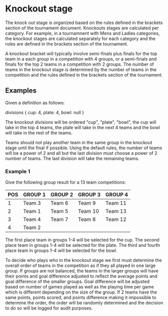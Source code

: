 # Knockout stage

The knock out stage is organized based on the rules defined in the brackets
section of the tournament document. Knockouts stages are calculated per
category. For example, in a tournamnent with Mens and Ladies categories, the
knockout stages are calculated separately for each category and the rules are
defined in the brackets section of the tournament.

A knockout bracket will typically involve semi-finals plus finals for the top
team in a each group in a competition with 4 groups, or a semi-finals and finals
for the top 2 teams in a competition with 2 groups. The number of teams in the
knockout stage is determined by the number of teams in the competition and the
rules defined in the brackets section of the tournament. 

## Examples

Given a definition as follows:

divisions {
    cup: 4,
    plate: 4,
    bowl: null
}

The knockout divisions will be ordered "cup", "plate", "bowl", the cup will take
in the top 4 teams, the plate will take in the next 4 teams and the bowl will
take in the rest of the teams.

Teams should not play another team in the same group in the knockout stage until
the final if possible. Using the default rules, the number of teams will be a
power of 2 and all but the last division must choose a power of 2 number of
teams. The last division will take the remaining teams.

### Example 1

Give the following group result for a 13 team competitions:

| POS | GROUP 1 | GROUP 2 | GROUP 3 | GROUP 4 |
|-----|---------|---------|---------|---------|
| 1   | Team 3  | Team 6  | Team 9  | Team 11 |
| 2   | Team 1  | Team 5  | Team 10 | Team 13 |
| 3   | Team 4  | Team 7  | Team 8  | Team 12 |
| 4   | Team 2  |         |         |         |


The first place team in groups 1-4 will be selected for the cup. The second
place team in groups 1-4 will be selected for the plate. The third and fourth
place team in groups 1-4 will be selected for the bowl. 

To decide who plays who in the knockout stage we first must determine the
overall order of teams in the competition as if they all played in one large
group. If groups are not balanced, the teams in the larger groups will have
their points and goal difference adjusted to reflect the average points and goal
difference of the smaller groups. Goal difference will be adjusted based on
number of games played as well as the playing time per game which is different
depending on the size of the group. If 2 teams have the same points, points
scored, and points difference making it impossible to determine the order, the
order will be randomly determined and the decision to do so will be logged for
audit purposes. 


